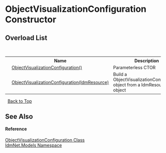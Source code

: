 # ObjectVisualizationConfiguration Constructor 
 


## Overload List
&nbsp;<table><tr><th></th><th>Name</th><th>Description</th></tr><tr><td>![Public method](media/pubmethod.gif "Public method")</td><td><a href="M_IdmNet_Models_ObjectVisualizationConfiguration__ctor">ObjectVisualizationConfiguration()</a></td><td>
Parameterless CTOR</td></tr><tr><td>![Public method](media/pubmethod.gif "Public method")</td><td><a href="M_IdmNet_Models_ObjectVisualizationConfiguration__ctor_1">ObjectVisualizationConfiguration(IdmResource)</a></td><td>
Build a ObjectVisualizationConfiguration object from a IdmResource object</td></tr></table>&nbsp;
<a href="#objectvisualizationconfiguration-constructor">Back to Top</a>

## See Also


#### Reference
<a href="T_IdmNet_Models_ObjectVisualizationConfiguration">ObjectVisualizationConfiguration Class</a><br /><a href="N_IdmNet_Models">IdmNet.Models Namespace</a><br />
